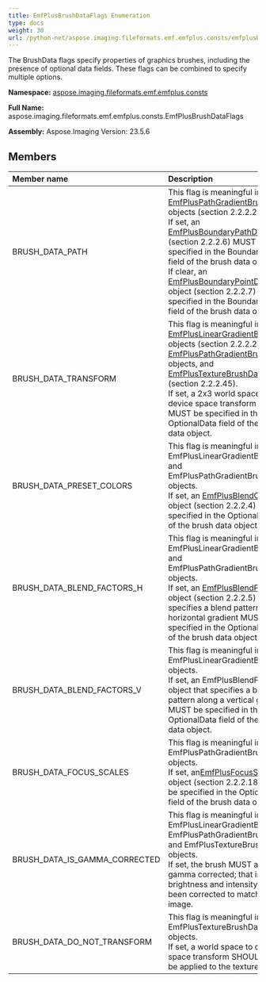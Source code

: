```yaml
---
title: EmfPlusBrushDataFlags Enumeration
type: docs
weight: 30
url: /python-net/aspose.imaging.fileformats.emf.emfplus.consts/emfplusbrushdataflags/
---
```


The BrushData flags specify properties of graphics brushes, including the presence of optional data fields. These flags can be combined to specify multiple options.

**Namespace:** [aspose.imaging.fileformats.emf.emfplus.consts](/imaging/python-net/aspose.imaging.fileformats.emf.emfplus.consts/)

**Full Name:** aspose.imaging.fileformats.emf.emfplus.consts.EmfPlusBrushDataFlags

**Assembly:**  Aspose.Imaging Version: 23.5.6

## **Members**
|**Member name**|**Description**|
| :- | :- |
|BRUSH_DATA_PATH|This flag is meaningful in [EmfPlusPathGradientBrushData](/imaging/python-net/aspose.imaging.fileformats.emf.emfplus.objects/emfpluspathgradientbrushdata/) objects (section 2.2.2.29).<br/>            If set, an [EmfPlusBoundaryPathData](/imaging/python-net/aspose.imaging.fileformats.emf.emfplus.objects/emfplusboundarypathdata/) object (section 2.2.2.6) MUST be specified in the BoundaryData field of the brush data object.<br/>            If clear, an [EmfPlusBoundaryPointData](/imaging/python-net/aspose.imaging.fileformats.emf.emfplus.objects/emfplusboundarypointdata/) object (section 2.2.2.7) MUST be specified in the BoundaryData field of the brush data object.|
|BRUSH_DATA_TRANSFORM|This flag is meaningful in [EmfPlusLinearGradientBrushData](/imaging/python-net/aspose.imaging.fileformats.emf.emfplus.objects/emfpluslineargradientbrushdata/) objects (section 2.2.2.24), [EmfPlusPathGradientBrushData](/imaging/python-net/aspose.imaging.fileformats.emf.emfplus.objects/emfpluspathgradientbrushdata/) objects, and [EmfPlusTextureBrushData](/imaging/python-net/aspose.imaging.fileformats.emf.emfplus.objects/emfplustexturebrushdata/) objects (section 2.2.2.45).<br/>            If set, a 2x3 world space to device space transform matrix MUST be specified in the OptionalData field of the brush data object.|
|BRUSH_DATA_PRESET_COLORS|This flag is meaningful in EmfPlusLinearGradientBrushData and EmfPlusPathGradientBrushData objects.<br/>            If set, an [EmfPlusBlendColors](/imaging/python-net/aspose.imaging.fileformats.emf.emfplus.objects/emfplusblendcolors/) object (section 2.2.2.4) MUST be specified in the OptionalData field of the brush data object.|
|BRUSH_DATA_BLEND_FACTORS_H|This flag is meaningful in EmfPlusLinearGradientBrushData and EmfPlusPathGradientBrushData objects.<br/>            If set, an [EmfPlusBlendFactors](/imaging/python-net/aspose.imaging.fileformats.emf.emfplus.objects/emfplusblendfactors/) object (section 2.2.2.5) that specifies a blend pattern along a horizontal gradient MUST be specified in the OptionalData field of the brush data object.|
|BRUSH_DATA_BLEND_FACTORS_V|This flag is meaningful in EmfPlusLinearGradientBrushData objects.<br/>            If set, an EmfPlusBlendFactors object that specifies a blend pattern along a vertical gradient MUST be specified in the OptionalData field of the brush data object.|
|BRUSH_DATA_FOCUS_SCALES|This flag is meaningful in EmfPlusPathGradientBrushData objects.<br/>            If set, an[EmfPlusFocusScaleData](/imaging/python-net/aspose.imaging.fileformats.emf.emfplus.objects/emfplusfocusscaledata/) object (section 2.2.2.18) MUST be specified in the OptionalData field of the brush data object.|
|BRUSH_DATA_IS_GAMMA_CORRECTED|This flag is meaningful in EmfPlusLinearGradientBrushData, EmfPlusPathGradientBrushData, and EmfPlusTextureBrushData objects.<br/>            If set, the brush MUST already be gamma corrected; that is, output brightness and intensity have been corrected to match the input image.|
|BRUSH_DATA_DO_NOT_TRANSFORM|This flag is meaningful in EmfPlusTextureBrushData objects.<br/>            If set, a world space to device space transform SHOULD NOT be applied to the texture brush.|
